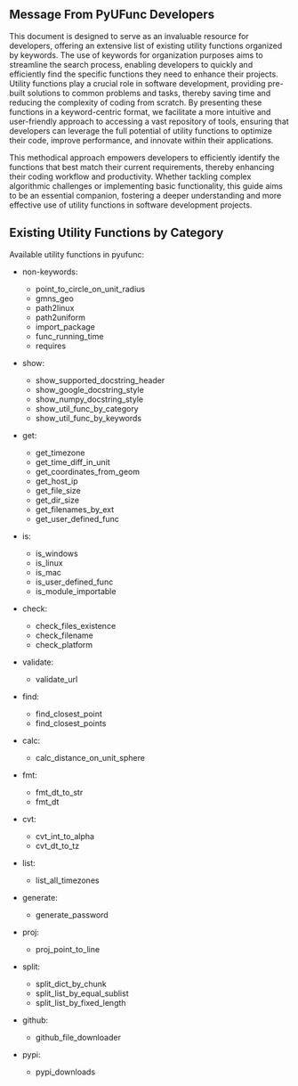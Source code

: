 <!--
 *  Created Date: Friday, February 16th 2024
 *  Contact Info: luoxiangyong01@gmail.com
 *  Author/Copyright: Mr. Xiangyong Luo
-->

## Message From PyUFunc Developers

This document is designed to serve as an invaluable resource for developers, offering an extensive list of existing utility functions organized by keywords. The use of keywords for organization purposes aims to streamline the search process, enabling developers to quickly and efficiently find the specific functions they need to enhance their projects. Utility functions play a crucial role in software development, providing pre-built solutions to common problems and tasks, thereby saving time and reducing the complexity of coding from scratch. By presenting these functions in a keyword-centric format, we facilitate a more intuitive and user-friendly approach to accessing a vast repository of tools, ensuring that developers can leverage the full potential of utility functions to optimize their code, improve performance, and innovate within their applications.

This methodical approach empowers developers to efficiently identify the functions that best match their current requirements, thereby enhancing their coding workflow and productivity. Whether tackling complex algorithmic challenges or implementing basic functionality, this guide aims to be an essential companion, fostering a deeper understanding and more effective use of utility functions in software development projects.

## Existing Utility Functions by Category

Available utility functions in pyufunc:

- non-keywords:
  - point_to_circle_on_unit_radius
  - gmns_geo
  - path2linux
  - path2uniform
  - import_package
  - func_running_time
  - requires

- show:
  - show_supported_docstring_header
  - show_google_docstring_style
  - show_numpy_docstring_style
  - show_util_func_by_category
  - show_util_func_by_keywords

- get:
  - get_timezone
  - get_time_diff_in_unit
  - get_coordinates_from_geom
  - get_host_ip
  - get_file_size
  - get_dir_size
  - get_filenames_by_ext
  - get_user_defined_func

- is:
  - is_windows
  - is_linux
  - is_mac
  - is_user_defined_func
  - is_module_importable

- check:
  - check_files_existence
  - check_filename
  - check_platform

- validate:
  - validate_url

- find:
  - find_closest_point
  - find_closest_points

- calc:
  - calc_distance_on_unit_sphere

- fmt:
  - fmt_dt_to_str
  - fmt_dt

- cvt:
  - cvt_int_to_alpha
  - cvt_dt_to_tz

- list:
  - list_all_timezones

- generate:
  - generate_password

- proj:
  - proj_point_to_line

- split:
  - split_dict_by_chunk
  - split_list_by_equal_sublist
  - split_list_by_fixed_length

- github:
  - github_file_downloader

- pypi:
  - pypi_downloads
